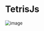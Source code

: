 # TetrisJs

![image](https://user-images.githubusercontent.com/118542381/236718480-ca521af6-91b5-49a2-9909-f4b0c083c42f.png)
